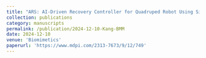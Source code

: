 ```yaml
---
title: "ARS: AI-Driven Recovery Controller for Quadruped Robot Using Single-Network Model"
collection: publications
category: manuscripts
permalink: /publication/2024-12-10-Kang-BMM
date: 2024-12-10
venue: 'Biomimetics'
paperurl: 'https://www.mdpi.com/2313-7673/9/12/749'
---
```

